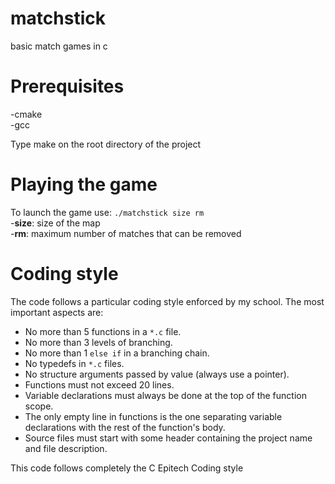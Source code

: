 # matchstick
basic match games  in c

# Prerequisites
-cmake    
-gcc

Type make on the root directory of the project
# Playing the game
To launch the game use: ``./matchstick size rm``    
     -**size**: size of the map    
     -**rm**: maximum number of matches that can be removed   
# Coding style
The code follows a particular coding style enforced by my school. The most important aspects are:   
* No more than 5 functions in a ``*.c`` file.       
* No more than 3 levels of branching.       
* No more than 1 ``else if`` in a branching chain.      
* No typedefs in ``*.c`` files.       
* No structure arguments passed by value (always use a pointer).      
* Functions must not exceed 20 lines.     
* Variable declarations must always be done at the top of the function scope.     
* The only empty line in functions is the one separating variable declarations with the rest of the function's body.      
* Source files must start with some header containing the project name and file description.

This code follows completely the C Epitech Coding style 
